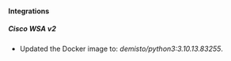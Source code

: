 #### Integrations
##### Cisco WSA v2
- Updated the Docker image to: *demisto/python3:3.10.13.83255*.
